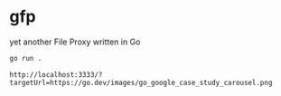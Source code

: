 # gfp
yet another File Proxy written in Go

```bash
go run .
```

```
http://localhost:3333/?targetUrl=https://go.dev/images/go_google_case_study_carousel.png
```